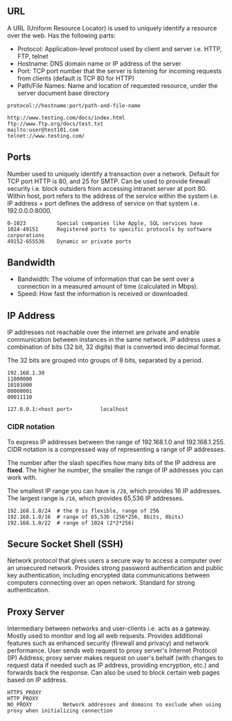 ## URL

A URL (Uniform Resource Locator) is used to uniquely identify a resource over the web. Has the following parts:

- Protocol: Application-level protocol used by client and server i.e. HTTP, FTP, telnet
- Hostname: DNS domain name or IP address of the server
- Port: TCP port number that the server is listening for incoming requests from clients (default is TCP 80 for HTTP)
- Path/File Names: Name and location of requested resource, under the server document base directory

```
protocol://hostname:port/path-and-file-name

http://www.testing.com/docs/index.html
ftp://www.ftp.org/docs/test.txt
mailto:user@test101.com
telnet://www.testing.com/
```

## Ports

Number used to uniquely identify a transaction over a network. Default for TCP port HTTP is 80, and 25 for SMTP. Can be used to provide firewall security i.e. block outsiders from accessing intranet server at port 80. Within host, port refers to the address of the service within the system i.e. IP address + port defines the address of service on that system i.e. 192.0.0.0:8000.

```
0-1023          Special companies like Apple, SQL services have
1024-49151      Registered ports to specific protocols by software corporations
49152-655536    Dynamic or private ports
```

## Bandwidth

- Bandwidth: The volume of information that can be sent over a connection in a measured amount of time (calculated in Mbps).
- Speed: How fast the information is received or downloaded.

## IP Address

IP addresses not reachable over the internet are private and enable communication between instances in the same network. IP address uses a combination of bits (32 bit, 32 digits) that is converted into decimal format.

The 32 bits are grouped into groups of 8 bits, separated by a period.

```
192.168.1.30
11000000
10101000
00000001
00011110

127.0.0.1:<host port>         localhost
```

### CIDR notation

To express IP addresses between the range of 192.168.1.0 and 192.168.1.255. CIDR notation is a compressed way of representing a range of IP addresses.

The number after the slash specifies how many bits of the IP address are **fixed**. The higher he number, the smaller the range of IP addresses you can work with.

The smallest IP range you can have is `/28`, which provides 16 IP addresses. The largest range is `/16`, which provides 65,536 IP addresses.

```
192.168.1.0/24  # the 0 is flexible, range of 256
192.168.1.0/16  # range of 65,536 (256*256, 8bits, 8bits)
192.168.1.0/22  # range of 1024 (2*2*256)
```

## Secure Socket Shell (SSH)

Network protocol that gives users a secure way to access a computer over an unsecured network. Provides strong password authentication and public key authentication, including encrypted data communications between computers connecting over an open network. Standard for strong authentication.

## Proxy Server

Intermediary between networks and user-clients i.e. acts as a gateway. Mostly used to monitor and log all web requests. Provides additional features such as enhanced security (firewall and privacy) and network performance. User sends web request to proxy server's Internet Protocol (IP) Address; proxy server makes request on user's behalf (with changes to request data if needed such as IP address, providing encryption, etc.) and forwards back the response. Can also be used to block certain web pages based on IP address.

```
HTTPS_PROXY
HTTP_PROXY
NO_PROXY          Network addresses and domains to exclude when using proxy when initializing connection
```
